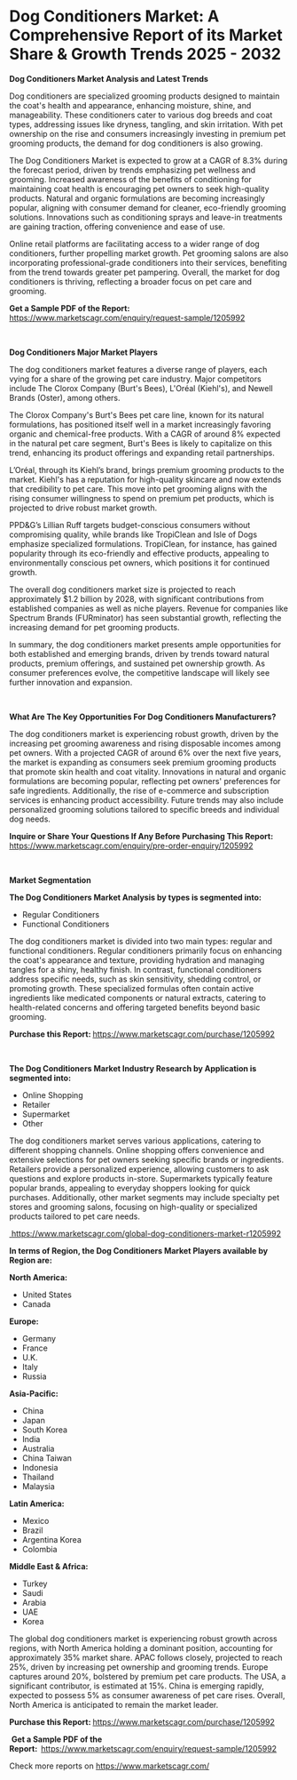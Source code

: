 <p><h1>Dog Conditioners Market: A Comprehensive Report of its Market Share & Growth Trends 2025 - 2032</h1></p><p><strong>Dog Conditioners Market Analysis and Latest Trends</strong></p>
<p><p>Dog conditioners are specialized grooming products designed to maintain the coat's health and appearance, enhancing moisture, shine, and manageability. These conditioners cater to various dog breeds and coat types, addressing issues like dryness, tangling, and skin irritation. With pet ownership on the rise and consumers increasingly investing in premium pet grooming products, the demand for dog conditioners is also growing.</p><p>The Dog Conditioners Market is expected to grow at a CAGR of 8.3% during the forecast period, driven by trends emphasizing pet wellness and grooming. Increased awareness of the benefits of conditioning for maintaining coat health is encouraging pet owners to seek high-quality products. Natural and organic formulations are becoming increasingly popular, aligning with consumer demand for cleaner, eco-friendly grooming solutions. Innovations such as conditioning sprays and leave-in treatments are gaining traction, offering convenience and ease of use.</p><p>Online retail platforms are facilitating access to a wider range of dog conditioners, further propelling market growth. Pet grooming salons are also incorporating professional-grade conditioners into their services, benefiting from the trend towards greater pet pampering. Overall, the market for dog conditioners is thriving, reflecting a broader focus on pet care and grooming.</p></p>
<p><strong>Get a Sample PDF of the Report:&nbsp;</strong> <a href="https://www.marketscagr.com/enquiry/request-sample/1205992?utm_campaign=2265&utm_medium=2&utm_source=Github&utm_content=ia&utm_term=07022025&utm_id=dog-conditioners">https://www.marketscagr.com/enquiry/request-sample/1205992</a></p>
<p>&nbsp;</p>
<p><strong>Dog Conditioners Major Market Players</strong></p>
<p><p>The dog conditioners market features a diverse range of players, each vying for a share of the growing pet care industry. Major competitors include The Clorox Company (Burt's Bees), L'Oréal (Kiehl's), and Newell Brands (Oster), among others. </p><p>The Clorox Company's Burt's Bees pet care line, known for its natural formulations, has positioned itself well in a market increasingly favoring organic and chemical-free products. With a CAGR of around 8% expected in the natural pet care segment, Burt's Bees is likely to capitalize on this trend, enhancing its product offerings and expanding retail partnerships.</p><p>L’Oréal, through its Kiehl’s brand, brings premium grooming products to the market. Kiehl's has a reputation for high-quality skincare and now extends that credibility to pet care. This move into pet grooming aligns with the rising consumer willingness to spend on premium pet products, which is projected to drive robust market growth.</p><p>PPD&G’s Lillian Ruff targets budget-conscious consumers without compromising quality, while brands like TropiClean and Isle of Dogs emphasize specialized formulations. TropiClean, for instance, has gained popularity through its eco-friendly and effective products, appealing to environmentally conscious pet owners, which positions it for continued growth.</p><p>The overall dog conditioners market size is projected to reach approximately $1.2 billion by 2028, with significant contributions from established companies as well as niche players. Revenue for companies like Spectrum Brands (FURminator) has seen substantial growth, reflecting the increasing demand for pet grooming products.</p><p>In summary, the dog conditioners market presents ample opportunities for both established and emerging brands, driven by trends toward natural products, premium offerings, and sustained pet ownership growth. As consumer preferences evolve, the competitive landscape will likely see further innovation and expansion.</p></p>
<p>&nbsp;</p>
<p><strong>What Are The Key Opportunities For Dog Conditioners Manufacturers?</strong></p>
<p><p>The dog conditioners market is experiencing robust growth, driven by the increasing pet grooming awareness and rising disposable incomes among pet owners. With a projected CAGR of around 6% over the next five years, the market is expanding as consumers seek premium grooming products that promote skin health and coat vitality. Innovations in natural and organic formulations are becoming popular, reflecting pet owners' preferences for safe ingredients. Additionally, the rise of e-commerce and subscription services is enhancing product accessibility. Future trends may also include personalized grooming solutions tailored to specific breeds and individual dog needs.</p></p>
<p><strong>Inquire or Share Your Questions If Any Before Purchasing This Report:</strong> <a href="https://www.marketscagr.com/enquiry/pre-order-enquiry/1205992?utm_campaign=2265&utm_medium=2&utm_source=Github&utm_content=ia&utm_term=07022025&utm_id=dog-conditioners">https://www.marketscagr.com/enquiry/pre-order-enquiry/1205992</a></p>
<p>&nbsp;</p>
<p><strong>Market Segmentation</strong></p>
<p><strong>The Dog Conditioners Market Analysis by types is segmented into:</strong></p>
<p><ul><li>Regular Conditioners</li><li>Functional Conditioners</li></ul></p>
<p><p>The dog conditioners market is divided into two main types: regular and functional conditioners. Regular conditioners primarily focus on enhancing the coat's appearance and texture, providing hydration and managing tangles for a shiny, healthy finish. In contrast, functional conditioners address specific needs, such as skin sensitivity, shedding control, or promoting growth. These specialized formulas often contain active ingredients like medicated components or natural extracts, catering to health-related concerns and offering targeted benefits beyond basic grooming.</p></p>
<p><strong>Purchase this Report:&nbsp;</strong><a href="https://www.marketscagr.com/purchase/1205992?utm_campaign=2265&utm_medium=2&utm_source=Github&utm_content=ia&utm_term=07022025&utm_id=dog-conditioners">https://www.marketscagr.com/purchase/1205992</a></p>
<p>&nbsp;</p>
<p><strong>The Dog Conditioners Market Industry Research by Application is segmented into:</strong></p>
<p><ul><li>Online Shopping</li><li>Retailer</li><li>Supermarket</li><li>Other</li></ul></p>
<p><p>The dog conditioners market serves various applications, catering to different shopping channels. Online shopping offers convenience and extensive selections for pet owners seeking specific brands or ingredients. Retailers provide a personalized experience, allowing customers to ask questions and explore products in-store. Supermarkets typically feature popular brands, appealing to everyday shoppers looking for quick purchases. Additionally, other market segments may include specialty pet stores and grooming salons, focusing on high-quality or specialized products tailored to pet care needs.</p></p>
<p><a href="https://www.marketscagr.com/global-dog-conditioners-market-r1205992?utm_campaign=2265&utm_medium=2&utm_source=Github&utm_content=ia&utm_term=07022025&utm_id=dog-conditioners">&nbsp;https://www.marketscagr.com/global-dog-conditioners-market-r1205992</a></p>
<p><strong>In terms of Region, the Dog Conditioners Market Players available by Region are:</strong></p>
<p>
    <p> <strong> North America: </strong>
        <ul>
            <li>United States</li>
            <li>Canada</li>
        </ul>
        </p> 
    <p> <strong> Europe: </strong>
        <ul>
            <li>Germany</li>
            <li>France</li>
            <li>U.K.</li>
            <li>Italy</li>
            <li>Russia</li>
        </ul>
        </p> 
    <p> <strong> Asia-Pacific: </strong>
        <ul>
            <li>China</li>
            <li>Japan</li>
            <li>South Korea</li>
            <li>India</li>
            <li>Australia</li>
            <li>China Taiwan</li>
            <li>Indonesia</li>
            <li>Thailand</li>
            <li>Malaysia</li>
        </ul>
        </p> 
    <p> <strong> Latin America: </strong>
        <ul>
            <li>Mexico</li>
            <li>Brazil</li>
            <li>Argentina Korea</li>
            <li>Colombia</li>
        </ul>
        </p> 
    <p> <strong> Middle East & Africa: </strong>
        <ul>
            <li>Turkey</li>
            <li>Saudi</li>
            <li>Arabia</li>
            <li>UAE</li>
            <li>Korea</li>
        </ul>
    </p>
    </p>
<p><p>The global dog conditioners market is experiencing robust growth across regions, with North America holding a dominant position, accounting for approximately 35% market share. APAC follows closely, projected to reach 25%, driven by increasing pet ownership and grooming trends. Europe captures around 20%, bolstered by premium pet care products. The USA, a significant contributor, is estimated at 15%. China is emerging rapidly, expected to possess 5% as consumer awareness of pet care rises. Overall, North America is anticipated to remain the market leader.</p></p>
<p><strong>Purchase this Report: </strong><a href="https://www.marketscagr.com/purchase/1205992?utm_campaign=2265&utm_medium=2&utm_source=Github&utm_content=ia&utm_term=07022025&utm_id=dog-conditioners">https://www.marketscagr.com/purchase/1205992</a></p>
<p>&nbsp;<strong>Get a Sample PDF of the Report:&nbsp;&nbsp;</strong><a href="https://www.marketscagr.com/enquiry/request-sample/1205992?utm_campaign=2265&utm_medium=2&utm_source=Github&utm_content=ia&utm_term=07022025&utm_id=dog-conditioners">https://www.marketscagr.com/enquiry/request-sample/1205992</a></p>
<p><strong></strong></p>
<p>Check more reports on <a href="https://www.marketscagr.com/?utm_campaign=2265&utm_medium=2&utm_source=Github&utm_content=ia&utm_term=07022025&utm_id=dog-conditioners">https://www.marketscagr.com/</a></p>